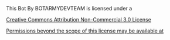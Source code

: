 This Bot By BOTARMYDEVTEAM is licensed under a 

[Creative Commons Attribution Non-Commercial 3.0 License](http://creativecommons.org/licenses/by-nc/3.0/)

[Permissions beyond the scope of this license may be available at](https://creativecommons.org/ns#) 
